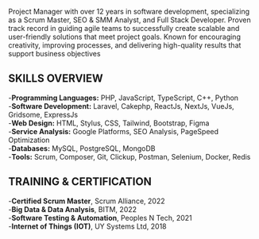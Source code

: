Project Manager with over 12 years in software development, specializing as a Scrum Master, SEO & SMM Analyst, and Full Stack Developer. Proven track record in guiding agile teams to successfully create scalable and user-friendly solutions that meet project goals. Known for encouraging creativity, improving processes, and delivering high-quality results that support business objectives

SKILLS OVERVIEW
------------------------------------------------------------------------------------------------------------------------------
-**Programming Languages:** PHP, JavaScript, TypeScript, C++, Python<br>
-**Software Development:** Laravel, Cakephp, ReactJs, NextJs, VueJs, Gridsome, ExpressJs<br>
-**Web Design:** HTML, Stylus, CSS, Tailwind, Bootstrap, Figma<br>
-**Service Analysis:** Google Platforms, SEO Analysis, PageSpeed Optimization<br>
-**Databases:** MySQL, PostgreSQL, MongoDB<br>
-**Tools:** Scrum, Composer, Git, Clickup, Postman, Selenium, Docker, Redis

TRAINING & CERTIFICATION
------------------------------------------------------------------------------------------------------------------------------
-**Certified Scrum Master**, Scrum Alliance, 2022<br>
-**Big Data & Data Analysis**, BITM, 2022<br>
-**Software Testing & Automation**, Peoples N Tech, 2021<br>
-**Internet of Things (IOT)**, UY Systems Ltd, 2018<br>

